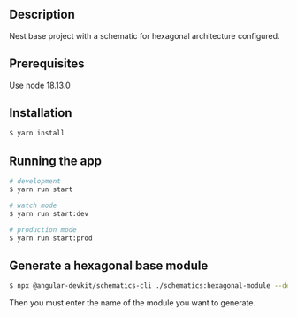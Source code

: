 ## Description

Nest base project with a schematic for hexagonal architecture configured.

## Prerequisites

Use node 18.13.0

## Installation

```bash
$ yarn install
```

## Running the app

```bash
# development
$ yarn run start

# watch mode
$ yarn run start:dev

# production mode
$ yarn run start:prod
```

## Generate a hexagonal base module

```bash
$ npx @angular-devkit/schematics-cli ./schematics:hexagonal-module --debug=false
```

Then you must enter the name of the module you want to generate.
